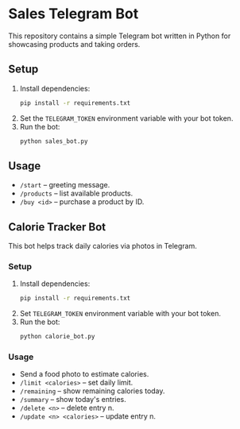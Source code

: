 # Sales Telegram Bot

This repository contains a simple Telegram bot written in Python for showcasing products and taking orders.

## Setup
1. Install dependencies:
   ```bash
   pip install -r requirements.txt
   ```
2. Set the `TELEGRAM_TOKEN` environment variable with your bot token.
3. Run the bot:
   ```bash
   python sales_bot.py
   ```

## Usage
- `/start` – greeting message.
- `/products` – list available products.
- `/buy <id>` – purchase a product by ID.

## Calorie Tracker Bot
This bot helps track daily calories via photos in Telegram.

### Setup
1. Install dependencies:
   ```bash
   pip install -r requirements.txt
   ```
2. Set `TELEGRAM_TOKEN` environment variable with your bot token.
3. Run the bot:
   ```bash
   python calorie_bot.py
   ```

### Usage
- Send a food photo to estimate calories.
- `/limit <calories>` – set daily limit.
- `/remaining` – show remaining calories today.
- `/summary` – show today's entries.
- `/delete <n>` – delete entry n.
- `/update <n> <calories>` – update entry n.
